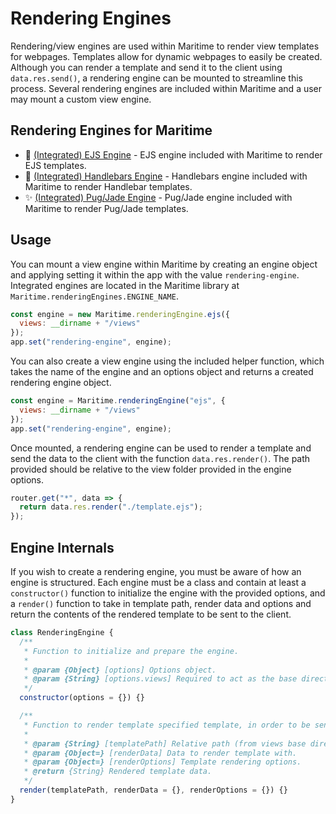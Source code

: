 # Rendering Engines

Rendering/view engines are used within Maritime to render view templates for webpages. Templates allow for dynamic webpages to easily be created. Although you can render a template and send it to the client using `data.res.send()`, a rendering engine can be mounted to streamline this process. Several rendering engines are included within Maritime and a user may mount a custom view engine.

## Rendering Engines for Maritime

- 🔧 [(Integrated) EJS Engine]() - EJS engine included with Maritime to render EJS templates.
- 📕 [(Integrated) Handlebars Engine]() - Handlebars engine included with Maritime to render Handlebar templates.
- ✨ [(Integrated) Pug/Jade Engine]() - Pug/Jade engine included with Maritime to render Pug/Jade templates.

## Usage

You can mount a view engine within Maritime by creating an engine object and applying setting it within the app with the value `rendering-engine`. Integrated engines are located in the Maritime library at `Maritime.renderingEngines.ENGINE_NAME`.

```js
const engine = new Maritime.renderingEngine.ejs({
  views: __dirname + "/views"
});
app.set("rendering-engine", engine);
```

You can also create a view engine using the included helper function, which takes the name of the engine and an options object and returns a created rendering engine object.

```js
const engine = Maritime.renderingEngine("ejs", {
  views: __dirname + "/views"
});
app.set("rendering-engine", engine);
```

Once mounted, a rendering engine can be used to render a template and send the data to the client with the function `data.res.render()`. The path provided should be relative to the view folder provided in the engine options.

```js
router.get("*", data => {
  return data.res.render("./template.ejs");
});
```

## Engine Internals

If you wish to create a rendering engine, you must be aware of how an engine is structured. Each engine must be a class and contain at least a `constructor()` function to initialize the engine with the provided options, and a `render()` function to take in template path, render data and options and return the contents of the rendered template to be sent to the client.

```js
class RenderingEngine {
  /**
   * Function to initialize and prepare the engine.
   *
   * @param {Object} [options] Options object.
   * @param {String} [options.views] Required to act as the base directory for view templates.
   */
  constructor(options = {}) {}

  /**
   * Function to render template specified template, in order to be sent to client.
   *
   * @param {String} [templatePath] Relative path (from views base directory) to template.
   * @param {Object=} [renderData] Data to render template with.
   * @param {Object=} [renderOptions] Template rendering options.
   * @return {String} Rendered template data.
   */
  render(templatePath, renderData = {}, renderOptions = {}) {}
}
```
